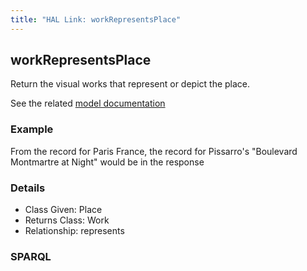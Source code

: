 ```yaml
---
title: "HAL Link: workRepresentsPlace"
---
```


## workRepresentsPlace

Return the visual works that represent or depict the place.

See the related [model documentation](/model/object/aboutness/#depiction)

### Example

From the record for Paris France, the record for Pissarro's "Boulevard Montmartre at Night" would be in the response


### Details

* Class Given: Place
* Returns Class: Work
* Relationship: represents


### SPARQL
```

```

